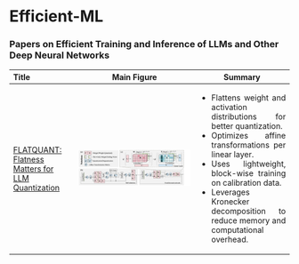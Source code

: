 # Efficient-ML

### Papers on Efficient Training and Inference of LLMs and Other Deep Neural Networks

| **Title** | **Main Figure** | **Summary** |
|:--|:----:|:---:|
| [FLATQUANT: Flatness Matters for LLM Quantization](https://huggingface.co/papers/2410.09426) | <img width="2500" alt="image" src="figures/image.png"> | <div style="text-align: justify;"> <ul> <li>Flattens weight and activation distributions for better quantization.</li> <li>Optimizes affine transformations per linear layer.</li> <li>Uses lightweight, block-wise training on calibration data.</li> <li>Leverages Kronecker decomposition to reduce memory and computational overhead.</li>

